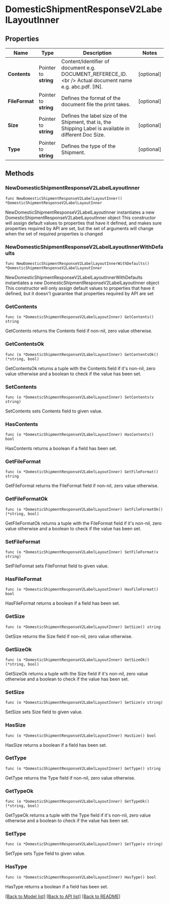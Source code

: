 # DomesticShipmentResponseV2LabelLayoutInner

## Properties

Name | Type | Description | Notes
------------ | ------------- | ------------- | -------------
**Contents** | Pointer to **string** | Content/Identifier of document e.g. DOCUMENT_REFERECE_ID.&lt;br /&gt; Actual document name e.g. abc.pdf. [IN]. | [optional] 
**FileFormat** | Pointer to **string** | Defines the format of the document file the print takes. | [optional] 
**Size** | Pointer to **string** | Defines the label size of the Shipment, that is, the Shipping Label is available in different Doc Size. | [optional] 
**Type** | Pointer to **string** | Defines the type of the Shipment. | [optional] 

## Methods

### NewDomesticShipmentResponseV2LabelLayoutInner

`func NewDomesticShipmentResponseV2LabelLayoutInner() *DomesticShipmentResponseV2LabelLayoutInner`

NewDomesticShipmentResponseV2LabelLayoutInner instantiates a new DomesticShipmentResponseV2LabelLayoutInner object
This constructor will assign default values to properties that have it defined,
and makes sure properties required by API are set, but the set of arguments
will change when the set of required properties is changed

### NewDomesticShipmentResponseV2LabelLayoutInnerWithDefaults

`func NewDomesticShipmentResponseV2LabelLayoutInnerWithDefaults() *DomesticShipmentResponseV2LabelLayoutInner`

NewDomesticShipmentResponseV2LabelLayoutInnerWithDefaults instantiates a new DomesticShipmentResponseV2LabelLayoutInner object
This constructor will only assign default values to properties that have it defined,
but it doesn't guarantee that properties required by API are set

### GetContents

`func (o *DomesticShipmentResponseV2LabelLayoutInner) GetContents() string`

GetContents returns the Contents field if non-nil, zero value otherwise.

### GetContentsOk

`func (o *DomesticShipmentResponseV2LabelLayoutInner) GetContentsOk() (*string, bool)`

GetContentsOk returns a tuple with the Contents field if it's non-nil, zero value otherwise
and a boolean to check if the value has been set.

### SetContents

`func (o *DomesticShipmentResponseV2LabelLayoutInner) SetContents(v string)`

SetContents sets Contents field to given value.

### HasContents

`func (o *DomesticShipmentResponseV2LabelLayoutInner) HasContents() bool`

HasContents returns a boolean if a field has been set.

### GetFileFormat

`func (o *DomesticShipmentResponseV2LabelLayoutInner) GetFileFormat() string`

GetFileFormat returns the FileFormat field if non-nil, zero value otherwise.

### GetFileFormatOk

`func (o *DomesticShipmentResponseV2LabelLayoutInner) GetFileFormatOk() (*string, bool)`

GetFileFormatOk returns a tuple with the FileFormat field if it's non-nil, zero value otherwise
and a boolean to check if the value has been set.

### SetFileFormat

`func (o *DomesticShipmentResponseV2LabelLayoutInner) SetFileFormat(v string)`

SetFileFormat sets FileFormat field to given value.

### HasFileFormat

`func (o *DomesticShipmentResponseV2LabelLayoutInner) HasFileFormat() bool`

HasFileFormat returns a boolean if a field has been set.

### GetSize

`func (o *DomesticShipmentResponseV2LabelLayoutInner) GetSize() string`

GetSize returns the Size field if non-nil, zero value otherwise.

### GetSizeOk

`func (o *DomesticShipmentResponseV2LabelLayoutInner) GetSizeOk() (*string, bool)`

GetSizeOk returns a tuple with the Size field if it's non-nil, zero value otherwise
and a boolean to check if the value has been set.

### SetSize

`func (o *DomesticShipmentResponseV2LabelLayoutInner) SetSize(v string)`

SetSize sets Size field to given value.

### HasSize

`func (o *DomesticShipmentResponseV2LabelLayoutInner) HasSize() bool`

HasSize returns a boolean if a field has been set.

### GetType

`func (o *DomesticShipmentResponseV2LabelLayoutInner) GetType() string`

GetType returns the Type field if non-nil, zero value otherwise.

### GetTypeOk

`func (o *DomesticShipmentResponseV2LabelLayoutInner) GetTypeOk() (*string, bool)`

GetTypeOk returns a tuple with the Type field if it's non-nil, zero value otherwise
and a boolean to check if the value has been set.

### SetType

`func (o *DomesticShipmentResponseV2LabelLayoutInner) SetType(v string)`

SetType sets Type field to given value.

### HasType

`func (o *DomesticShipmentResponseV2LabelLayoutInner) HasType() bool`

HasType returns a boolean if a field has been set.


[[Back to Model list]](../README.md#documentation-for-models) [[Back to API list]](../README.md#documentation-for-api-endpoints) [[Back to README]](../README.md)



